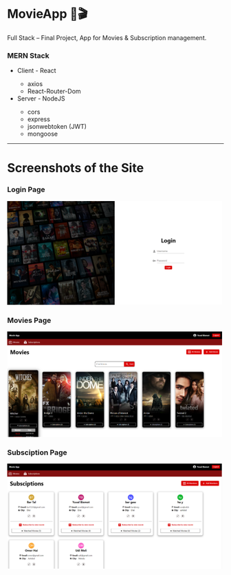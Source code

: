 # MovieApp 🍿🎬
Full Stack – Final Project, App for Movies &amp; Subscription management.

<h3>MERN Stack</h3>

<ul>
 <li>Client - React</li>
   <ul>
     <li>axios</li>
     <li>React-Router-Dom</li>
   </ul>
   
 <li>Server - NodeJS</li>
   <ul>
     <li>cors</li>
     <li>express</li>
     <li>jsonwebtoken (JWT)</li>
     <li>mongoose</li>
   </ul>
</ul>

<hr/>

<h1>Screenshots of the Site</h1>

<h3>Login Page</h3>
<img src="README_IMGs/login_page.png" alt="Login Page" width="500"/>

<h3>Movies Page</h3>
<img src="README_IMGs/Movies_page.png" alt="Login Page" width="500"/>

<h3>Subsciption Page</h3>
<img src="README_IMGs/Subsciption_page.png" alt="Login Page" width="500"/>
